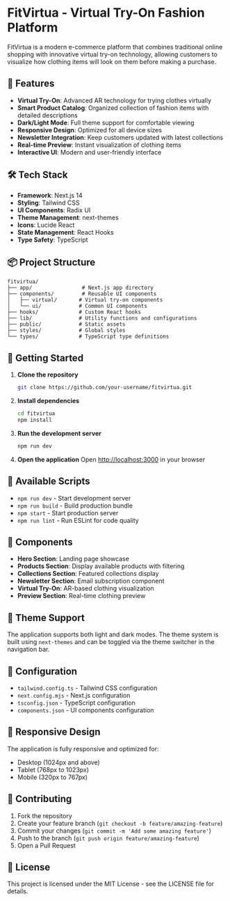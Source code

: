 # FitVirtua - Virtual Try-On Fashion Platform

FitVirtua is a modern e-commerce platform that combines traditional online shopping with innovative virtual try-on technology, allowing customers to visualize how clothing items will look on them before making a purchase.

## 🚀 Features

- **Virtual Try-On**: Advanced AR technology for trying clothes virtually
- **Smart Product Catalog**: Organized collection of fashion items with detailed descriptions
- **Dark/Light Mode**: Full theme support for comfortable viewing
- **Responsive Design**: Optimized for all device sizes
- **Newsletter Integration**: Keep customers updated with latest collections
- **Real-time Preview**: Instant visualization of clothing items
- **Interactive UI**: Modern and user-friendly interface

## 🛠️ Tech Stack

- **Framework**: Next.js 14
- **Styling**: Tailwind CSS
- **UI Components**: Radix UI
- **Theme Management**: next-themes
- **Icons**: Lucide React
- **State Management**: React Hooks
- **Type Safety**: TypeScript

## 📦 Project Structure

```
fitvirtua/
├── app/                # Next.js app directory
├── components/         # Reusable UI components
│   ├── virtual/       # Virtual try-on components
│   └── ui/            # Common UI components
├── hooks/             # Custom React hooks
├── lib/               # Utility functions and configurations
├── public/            # Static assets
├── styles/            # Global styles
└── types/             # TypeScript type definitions
```

## 🚀 Getting Started

1. **Clone the repository**
   ```bash
   git clone https://github.com/your-username/fitvirtua.git
   ```

2. **Install dependencies**
   ```bash
   cd fitvirtua
   npm install
   ```

3. **Run the development server**
   ```bash
   npm run dev
   ```

4. **Open the application**
   Open [http://localhost:3000](http://localhost:3000) in your browser

## 📝 Available Scripts

- `npm run dev` - Start development server
- `npm run build` - Build production bundle
- `npm start` - Start production server
- `npm run lint` - Run ESLint for code quality

## 🎨 Components

- **Hero Section**: Landing page showcase
- **Products Section**: Display available products with filtering
- **Collections Section**: Featured collections display
- **Newsletter Section**: Email subscription component
- **Virtual Try-On**: AR-based clothing visualization
- **Preview Section**: Real-time clothing preview

## 🌙 Theme Support

The application supports both light and dark modes. The theme system is built using `next-themes` and can be toggled via the theme switcher in the navigation bar.

## 🔧 Configuration

- `tailwind.config.ts` - Tailwind CSS configuration
- `next.config.mjs` - Next.js configuration
- `tsconfig.json` - TypeScript configuration
- `components.json` - UI components configuration

## 📱 Responsive Design

The application is fully responsive and optimized for:
- Desktop (1024px and above)
- Tablet (768px to 1023px)
- Mobile (320px to 767px)

## 🤝 Contributing

1. Fork the repository
2. Create your feature branch (`git checkout -b feature/amazing-feature`)
3. Commit your changes (`git commit -m 'Add some amazing feature'`)
4. Push to the branch (`git push origin feature/amazing-feature`)
5. Open a Pull Request

## 📄 License

This project is licensed under the MIT License - see the LICENSE file for details.
